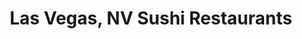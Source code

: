 ---
layout: city
title: Las Vegas, NV Sushi Restaurants
permalink: /nevada/las-vegas/
stateAbbr: NV
stateName: Nevada
cityName: Las Vegas
---